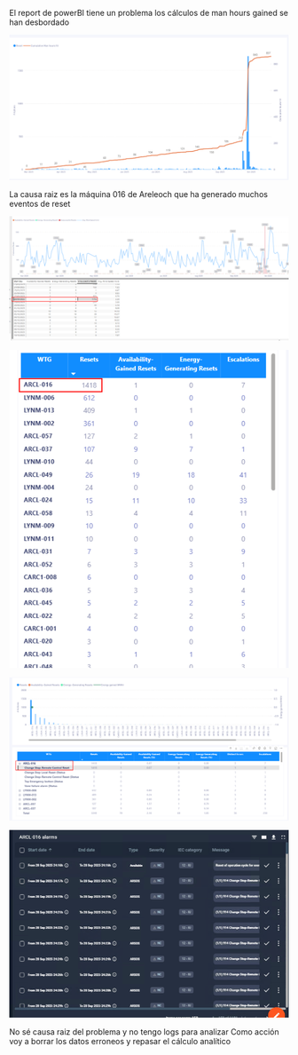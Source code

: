 El report de powerBI tiene un problema los cálculos de man hours gained se han desbordado

![alt text](image.png)

La causa raiz es la máquina 016 de Areleoch que ha generado muchos eventos de reset

![alt text](image-1.png)

![alt text](image-2.png)

![alt text](image-3.png)

![alt text](image-4.png)

No sé causa raiz del problema y no tengo logs para analizar
Como acción voy a borrar los datos erroneos y repasar el cálculo analítico